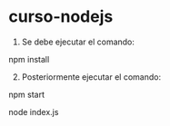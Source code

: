 # curso-nodejs

1. Se debe ejecutar el comando:

npm install

2. Posteriormente ejecutar el comando:

npm start

node index.js

